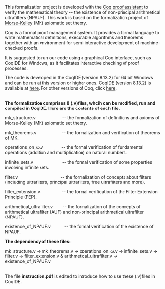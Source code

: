 This formalization project is developed with the [Coq proof assistant](https://coq.inria.fr/) to verify the mathematical theory -- the existence of non-principal arithmetical ultrafilters (NPAUF).
This work is based on the formalization project of [Morse-Kelley](https://github.com/1DGW/Formalization-of-Morse-Kelley-axiomatic-set-theory) (MK) axiomatic set theory. <br>

Coq is a formal proof management system. It provides a formal language to write mathematical definitions, executable algorithms and theorems together with an environment for semi-interactive development of machine-checked proofs. <br>    
 
It is suggested to run our code using a graphical Coq interface, such as CoqIDE for Windows, as it facilitates interactive checking of proof processes. <br>
 
The code is developed in the CoqIDE (version 8.13.2) for 64 bit Windows and can be run at this version or higher ones.
CoqIDE (version 8.13.2) is available at [here](https://github.com/coq/platform/releases/download/2021.02.1/coq-platform-2021.02.1-installer-windows-x86_64.exe).
For other versions of Coq, click [here](https://coq.inria.fr/download). <br><br>

**The formalization comprises 8 (.v)files, whcih can be modified, run and compiled in CoqIDE. Here are the contents of each file:**

mk_structure.v &nbsp;&nbsp;&nbsp;&nbsp;&nbsp;&nbsp;&nbsp;&nbsp;&nbsp;&nbsp;&nbsp;&nbsp;&nbsp;&nbsp;&nbsp;&nbsp;&nbsp;&nbsp;&nbsp;&nbsp; --  the formalization of definitions and axioms of Morse-Kelley (MK) axiomatic set theory.

mk_theorems.v &nbsp;&nbsp;&nbsp;&nbsp;&nbsp;&nbsp;&nbsp;&nbsp;&nbsp;&nbsp;&nbsp;&nbsp;&nbsp;&nbsp;&nbsp;&nbsp;&nbsp;&nbsp;&nbsp; --  the formalization and verification of theorems of MK.

operations_on_ω.v &nbsp;&nbsp;&nbsp;&nbsp;&nbsp;&nbsp;&nbsp;&nbsp;&nbsp;&nbsp;&nbsp;&nbsp;&nbsp; --  the formal verification of fundamental operations (addition and multiplication) on natural numbers. 

infinite_sets.v &nbsp;&nbsp;&nbsp;&nbsp;&nbsp;&nbsp;&nbsp;&nbsp;&nbsp;&nbsp;&nbsp;&nbsp;&nbsp;&nbsp;&nbsp;&nbsp;&nbsp;&nbsp;&nbsp;&nbsp;&nbsp;&nbsp; --  the formal verification of some properties involving infinite sets.

filter.v &nbsp;&nbsp;&nbsp;&nbsp;&nbsp;&nbsp;&nbsp;&nbsp;&nbsp;&nbsp;&nbsp;&nbsp;&nbsp;&nbsp;&nbsp;&nbsp;&nbsp;&nbsp;&nbsp;&nbsp;&nbsp;&nbsp;&nbsp;&nbsp;&nbsp;&nbsp;&nbsp;&nbsp;&nbsp;&nbsp;&nbsp;&nbsp;&nbsp; --  the formalization of concepts about filters (including ultrafilters, principal ultrafilters, free ultrafilters and more).

filter_extension.v &nbsp;&nbsp;&nbsp;&nbsp;&nbsp;&nbsp;&nbsp;&nbsp;&nbsp;&nbsp;&nbsp;&nbsp;&nbsp;&nbsp;&nbsp;&nbsp; --  the formal verification of the Filter Extension Principle (FEP).

arithmetical_ultrafilter.v &nbsp;&nbsp;&nbsp;&nbsp;&nbsp;&nbsp; --  the formalization of the concepts of arithmetical ultrafilter (AUF) and non-principal arithmetical ultrafilter (NPAUF).

existence_of_NPAUF.v &nbsp;&nbsp;&nbsp;&nbsp;&nbsp;&nbsp;&nbsp;&nbsp;&nbsp; --  the formal verification of the existence of NPAUF.

**The dependency of these files:**

mk_structure.v  ->  mk_theorems.v  -> operations_on_ω.v  ->  infinite_sets.v  ->  filter.v  ->  filter_extension.v  &  arithmetical_ultrafilter.v  ->  existence_of_NPAUF.v <br><br>

The file **instruction.pdf** is edited to introduce how to use these (.v)files in CoqIDE.
